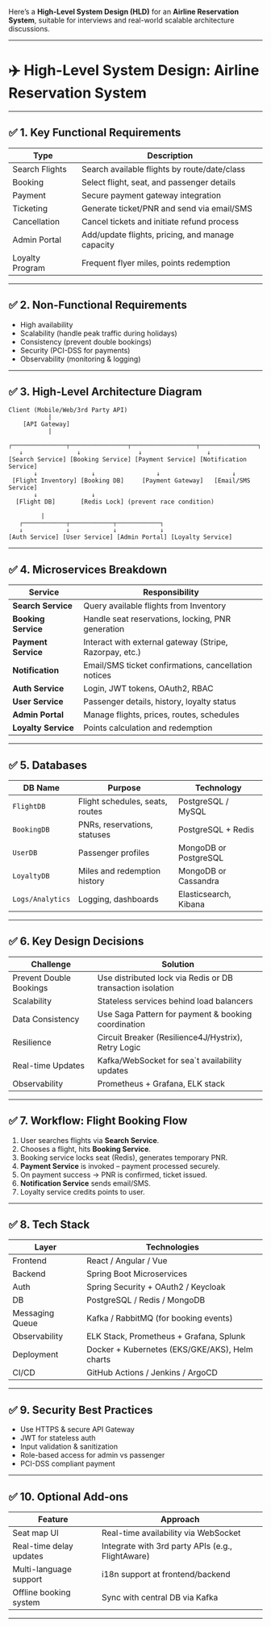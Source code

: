 Here’s a **High-Level System Design (HLD)** for an **Airline Reservation System**, suitable for interviews and real-world scalable architecture discussions.

---

# ✈️ High-Level System Design: Airline Reservation System

---

## ✅ 1. **Key Functional Requirements**

| Type            | Description                                      |
| --------------- | ------------------------------------------------ |
| Search Flights  | Search available flights by route/date/class     |
| Booking         | Select flight, seat, and passenger details       |
| Payment         | Secure payment gateway integration               |
| Ticketing       | Generate ticket/PNR and send via email/SMS       |
| Cancellation    | Cancel tickets and initiate refund process       |
| Admin Portal    | Add/update flights, pricing, and manage capacity |
| Loyalty Program | Frequent flyer miles, points redemption          |

---

## ✅ 2. **Non-Functional Requirements**

* High availability
* Scalability (handle peak traffic during holidays)
* Consistency (prevent double bookings)
* Security (PCI-DSS for payments)
* Observability (monitoring & logging)

---

## ✅ 3. **High-Level Architecture Diagram**

```
Client (Mobile/Web/3rd Party API)
           |
    [API Gateway]
           |
   ┌───────────────┬────────────────┬──────────────────┬────────────────┐
   ↓               ↓                ↓                  ↓
[Search Service] [Booking Service] [Payment Service] [Notification Service]
       ↓               ↓                 ↓                    ↓
 [Flight Inventory] [Booking DB]     [Payment Gateway]   [Email/SMS Service]
       ↓               ↓
  [Flight DB]       [Redis Lock] (prevent race condition)

         |
   ┌────────────┬────────────┬────────────┐
   ↓            ↓            ↓            ↓
[Auth Service] [User Service] [Admin Portal] [Loyalty Service]
```

---

## ✅ 4. **Microservices Breakdown**

| Service             | Responsibility                                          |
| ------------------- | ------------------------------------------------------- |
| **Search Service**  | Query available flights from Inventory                  |
| **Booking Service** | Handle seat reservations, locking, PNR generation       |
| **Payment Service** | Interact with external gateway (Stripe, Razorpay, etc.) |
| **Notification**    | Email/SMS ticket confirmations, cancellation notices    |
| **Auth Service**    | Login, JWT tokens, OAuth2, RBAC                         |
| **User Service**    | Passenger details, history, loyalty status              |
| **Admin Portal**    | Manage flights, prices, routes, schedules               |
| **Loyalty Service** | Points calculation and redemption                       |

---

## ✅ 5. **Databases**

| DB Name          | Purpose                         | Technology            |
| ---------------- | ------------------------------- | --------------------- |
| `FlightDB`       | Flight schedules, seats, routes | PostgreSQL / MySQL    |
| `BookingDB`      | PNRs, reservations, statuses    | PostgreSQL + Redis    |
| `UserDB`         | Passenger profiles              | MongoDB or PostgreSQL |
| `LoyaltyDB`      | Miles and redemption history    | MongoDB or Cassandra  |
| `Logs/Analytics` | Logging, dashboards             | Elasticsearch, Kibana |

---

## ✅ 6. **Key Design Decisions**

| Challenge               | Solution                                                   |
| ----------------------- | ---------------------------------------------------------- |
| Prevent Double Bookings | Use distributed lock via Redis or DB transaction isolation |
| Scalability             | Stateless services behind load balancers                   |
| Data Consistency        | Use Saga Pattern for payment & booking coordination        |
| Resilience              | Circuit Breaker (Resilience4J/Hystrix), Retry Logic        |
| Real-time Updates       | Kafka/WebSocket for sea`t availability updates              |
| Observability           | Prometheus + Grafana, ELK stack                            |

---

## ✅ 7. **Workflow: Flight Booking Flow**

1. User searches flights via **Search Service**.
2. Chooses a flight, hits **Booking Service**.
3. Booking service locks seat (Redis), generates temporary PNR.
4. **Payment Service** is invoked – payment processed securely.
5. On payment success → PNR is confirmed, ticket issued.
6. **Notification Service** sends email/SMS.
7. Loyalty service credits points to user.

---

## ✅ 8. **Tech Stack**

| Layer           | Technologies                                   |
| --------------- | ---------------------------------------------- |
| Frontend        | React / Angular / Vue                          |
| Backend         | Spring Boot Microservices                      |
| Auth            | Spring Security + OAuth2 / Keycloak            |
| DB              | PostgreSQL / Redis / MongoDB                   |
| Messaging Queue | Kafka / RabbitMQ (for booking events)          |
| Observability   | ELK Stack, Prometheus + Grafana, Splunk        |
| Deployment      | Docker + Kubernetes (EKS/GKE/AKS), Helm charts |
| CI/CD           | GitHub Actions / Jenkins / ArgoCD              |

---

## ✅ 9. **Security Best Practices**

* Use HTTPS & secure API Gateway
* JWT for stateless auth
* Input validation & sanitization
* Role-based access for admin vs passenger
* PCI-DSS compliant payment

---

## ✅ 10. **Optional Add-ons**

| Feature                 | Approach                                          |
| ----------------------- | ------------------------------------------------- |
| Seat map UI             | Real-time availability via WebSocket              |
| Real-time delay updates | Integrate with 3rd party APIs (e.g., FlightAware) |
| Multi-language support  | i18n support at frontend/backend                  |
| Offline booking system  | Sync with central DB via Kafka                    |

---

